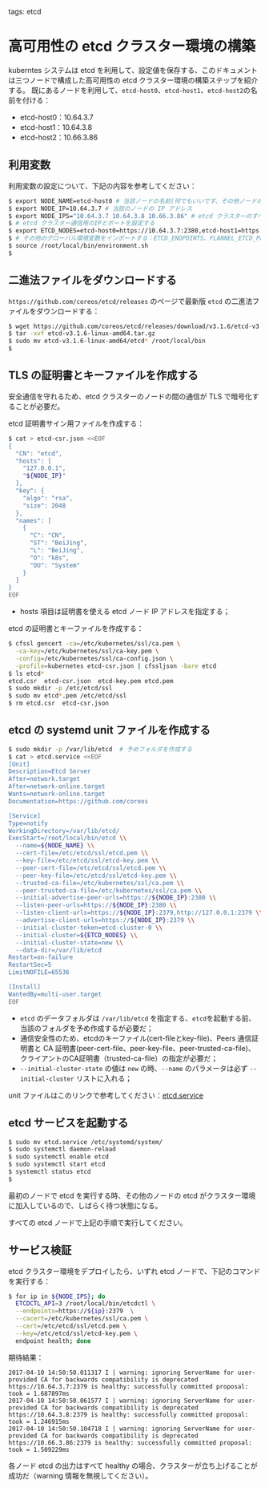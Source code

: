 <!-- toc -->

tags: etcd

# 高可用性の etcd クラスター環境の構築

kuberntes システムは etcd を利用して、設定値を保存する、このドキュメントは三つノードで構成した高可用性の etcd クラスター環境の構築ステップを紹介する。
既にあるノードを利用して、`etcd-host0`、`etcd-host1`、`etcd-host2`の名前を付ける：

+ etcd-host0：10.64.3.7
+ etcd-host1：10.64.3.8
+ etcd-host2：10.66.3.86

## 利用変数

利用変数の設定について、下記の内容を参考してください：

``` bash
$ export NODE_NAME=etcd-host0 # 当該ノードの名前(何でもいいです、その他ノードの名前と区別してください)
$ export NODE_IP=10.64.3.7 # 当該のノードの IP アドレス
$ export NODE_IPS="10.64.3.7 10.64.3.8 10.66.3.86" # etcd クラスターのすべて機器の IP アドレス
$ # etcd クラスター通信用のIPとポートを設定する
$ export ETCD_NODES=etcd-host0=https://10.64.3.7:2380,etcd-host1=https://10.64.3.8:2380,etcd-host2=https://10.66.3.86:2380
$ # その他のグローバル環境変数をインポートする：ETCD_ENDPOINTS、FLANNEL_ETCD_PREFIX、CLUSTER_CIDR
$ source /root/local/bin/environment.sh
$
```

## 二進法ファイルをダウンロードする

`https://github.com/coreos/etcd/releases` のページで最新版 `etcd` の二進法ファイルをダウンロードする：

``` bash
$ wget https://github.com/coreos/etcd/releases/download/v3.1.6/etcd-v3.1.6-linux-amd64.tar.gz
$ tar -xvf etcd-v3.1.6-linux-amd64.tar.gz
$ sudo mv etcd-v3.1.6-linux-amd64/etcd* /root/local/bin
$
```

## TLS の証明書とキーファイルを作成する

安全通信を守れるため、etcd クラスターのノードの間の通信が TLS で暗号化することが必要だ。

etcd 証明書サイン用ファイルを作成する：

``` bash
$ cat > etcd-csr.json <<EOF
{
  "CN": "etcd",
  "hosts": [
    "127.0.0.1",
    "${NODE_IP}"
  ],
  "key": {
    "algo": "rsa",
    "size": 2048
  },
  "names": [
    {
      "C": "CN",
      "ST": "BeiJing",
      "L": "BeiJing",
      "O": "k8s",
      "OU": "System"
    }
  ]
}
EOF
```

+ hosts 項目は証明書を使える etcd ノード IP アドレスを指定する；

etcd の証明書とキーファイルを作成する：

``` bash
$ cfssl gencert -ca=/etc/kubernetes/ssl/ca.pem \
  -ca-key=/etc/kubernetes/ssl/ca-key.pem \
  -config=/etc/kubernetes/ssl/ca-config.json \
  -profile=kubernetes etcd-csr.json | cfssljson -bare etcd
$ ls etcd*
etcd.csr  etcd-csr.json  etcd-key.pem etcd.pem
$ sudo mkdir -p /etc/etcd/ssl
$ sudo mv etcd*.pem /etc/etcd/ssl
$ rm etcd.csr  etcd-csr.json
```

## etcd の systemd unit ファイルを作成する

``` bash
$ sudo mkdir -p /var/lib/etcd  # 予めフォルダを作成する
$ cat > etcd.service <<EOF
[Unit]
Description=Etcd Server
After=network.target
After=network-online.target
Wants=network-online.target
Documentation=https://github.com/coreos

[Service]
Type=notify
WorkingDirectory=/var/lib/etcd/
ExecStart=/root/local/bin/etcd \\
  --name=${NODE_NAME} \\
  --cert-file=/etc/etcd/ssl/etcd.pem \\
  --key-file=/etc/etcd/ssl/etcd-key.pem \\
  --peer-cert-file=/etc/etcd/ssl/etcd.pem \\
  --peer-key-file=/etc/etcd/ssl/etcd-key.pem \\
  --trusted-ca-file=/etc/kubernetes/ssl/ca.pem \\
  --peer-trusted-ca-file=/etc/kubernetes/ssl/ca.pem \\
  --initial-advertise-peer-urls=https://${NODE_IP}:2380 \\
  --listen-peer-urls=https://${NODE_IP}:2380 \\
  --listen-client-urls=https://${NODE_IP}:2379,http://127.0.0.1:2379 \\
  --advertise-client-urls=https://${NODE_IP}:2379 \\
  --initial-cluster-token=etcd-cluster-0 \\
  --initial-cluster=${ETCD_NODES} \\
  --initial-cluster-state=new \\
  --data-dir=/var/lib/etcd
Restart=on-failure
RestartSec=5
LimitNOFILE=65536

[Install]
WantedBy=multi-user.target
EOF
```

+ `etcd` のデータフォルダは `/var/lib/etcd` を指定する、`etcd`を起動する前、当該のフォルダを予め作成するが必要だ；
+ 通信安全性のため、etcdのキーファイル(cert-fileとkey-file)、Peers 通信証明書と CA 証明書(peer-cert-file、peer-key-file、peer-trusted-ca-file)、クライアントのCA証明書（trusted-ca-file）の指定が必要だ；
+ `--initial-cluster-state` の値は `new` の時、`--name` のパラメータは必ず `--initial-cluster` リストに入れる；

unit ファイルはこのリンクで参考してください：[etcd.service](https://github.com/it2911/deploy_kubernetes_cluster/blob/master/systemd/etcd.service)

## etcd サービスを起動する

``` bash
$ sudo mv etcd.service /etc/systemd/system/
$ sudo systemctl daemon-reload
$ sudo systemctl enable etcd
$ sudo systemctl start etcd
$ systemctl status etcd
$
```

最初のノードで etcd を実行する時、その他のノードの etcd がクラスター環境に加入しているので、しばらく待つ状態になる。

すべての etcd ノードで上記の手順で実行してください。

## サービス検証

etcd クラスター環境をデプロイしたら、いずれ etcd ノードで、下記のコマンドを実行する：

``` bash
$ for ip in ${NODE_IPS}; do
  ETCDCTL_API=3 /root/local/bin/etcdctl \
  --endpoints=https://${ip}:2379  \
  --cacert=/etc/kubernetes/ssl/ca.pem \
  --cert=/etc/etcd/ssl/etcd.pem \
  --key=/etc/etcd/ssl/etcd-key.pem \
  endpoint health; done
```

期待結果：

``` text
2017-04-10 14:50:50.011317 I | warning: ignoring ServerName for user-provided CA for backwards compatibility is deprecated
https://10.64.3.7:2379 is healthy: successfully committed proposal: took = 1.687897ms
2017-04-10 14:50:50.061577 I | warning: ignoring ServerName for user-provided CA for backwards compatibility is deprecated
https://10.64.3.8:2379 is healthy: successfully committed proposal: took = 1.246915ms
2017-04-10 14:50:50.104718 I | warning: ignoring ServerName for user-provided CA for backwards compatibility is deprecated
https://10.66.3.86:2379 is healthy: successfully committed proposal: took = 1.509229ms
```

各ノード etcd の出力はすべて healthy の場合、クラスターが立ち上げることが成功だ（warning 情報を無視してください）。

